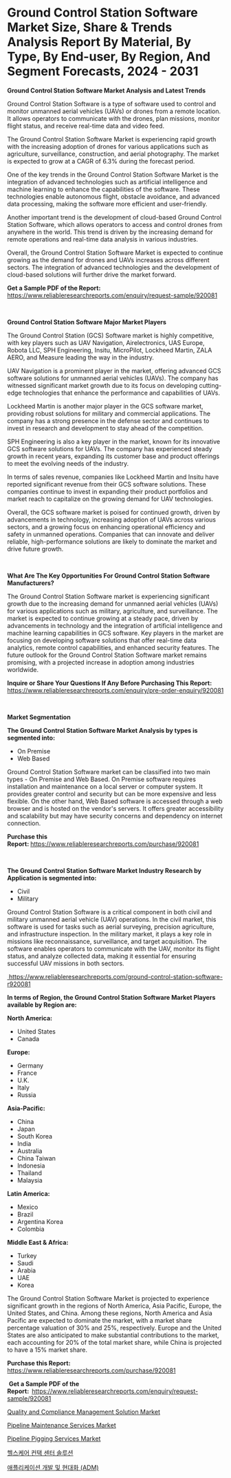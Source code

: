 <p><h1>Ground Control Station Software Market Size, Share & Trends Analysis Report By Material, By Type, By End-user, By Region, And Segment Forecasts, 2024 - 2031</h1></p><p><strong>Ground Control Station Software Market Analysis and Latest Trends</strong></p>
<p><p>Ground Control Station Software is a type of software used to control and monitor unmanned aerial vehicles (UAVs) or drones from a remote location. It allows operators to communicate with the drones, plan missions, monitor flight status, and receive real-time data and video feed.</p><p>The Ground Control Station Software Market is experiencing rapid growth with the increasing adoption of drones for various applications such as agriculture, surveillance, construction, and aerial photography. The market is expected to grow at a CAGR of 6.3% during the forecast period.</p><p>One of the key trends in the Ground Control Station Software Market is the integration of advanced technologies such as artificial intelligence and machine learning to enhance the capabilities of the software. These technologies enable autonomous flight, obstacle avoidance, and advanced data processing, making the software more efficient and user-friendly.</p><p>Another important trend is the development of cloud-based Ground Control Station Software, which allows operators to access and control drones from anywhere in the world. This trend is driven by the increasing demand for remote operations and real-time data analysis in various industries.</p><p>Overall, the Ground Control Station Software Market is expected to continue growing as the demand for drones and UAVs increases across different sectors. The integration of advanced technologies and the development of cloud-based solutions will further drive the market forward.</p></p>
<p><strong>Get a Sample PDF of the Report:&nbsp;</strong> <a href="https://www.reliableresearchreports.com/enquiry/request-sample/920081">https://www.reliableresearchreports.com/enquiry/request-sample/920081</a></p>
<p>&nbsp;</p>
<p><strong>Ground Control Station Software Major Market Players</strong></p>
<p><p>The Ground Control Station (GCS) Software market is highly competitive, with key players such as UAV Navigation, Airelectronics, UAS Europe, Robota LLC, SPH Engineering, Insitu, MicroPilot, Lockheed Martin, ZALA AERO, and Measure leading the way in the industry.</p><p>UAV Navigation is a prominent player in the market, offering advanced GCS software solutions for unmanned aerial vehicles (UAVs). The company has witnessed significant market growth due to its focus on developing cutting-edge technologies that enhance the performance and capabilities of UAVs.</p><p>Lockheed Martin is another major player in the GCS software market, providing robust solutions for military and commercial applications. The company has a strong presence in the defense sector and continues to invest in research and development to stay ahead of the competition.</p><p>SPH Engineering is also a key player in the market, known for its innovative GCS software solutions for UAVs. The company has experienced steady growth in recent years, expanding its customer base and product offerings to meet the evolving needs of the industry.</p><p>In terms of sales revenue, companies like Lockheed Martin and Insitu have reported significant revenue from their GCS software solutions. These companies continue to invest in expanding their product portfolios and market reach to capitalize on the growing demand for UAV technologies.</p><p>Overall, the GCS software market is poised for continued growth, driven by advancements in technology, increasing adoption of UAVs across various sectors, and a growing focus on enhancing operational efficiency and safety in unmanned operations. Companies that can innovate and deliver reliable, high-performance solutions are likely to dominate the market and drive future growth.</p></p>
<p>&nbsp;</p>
<p><strong>What Are The Key Opportunities For Ground Control Station Software Manufacturers?</strong></p>
<p><p>The Ground Control Station Software market is experiencing significant growth due to the increasing demand for unmanned aerial vehicles (UAVs) for various applications such as military, agriculture, and surveillance. The market is expected to continue growing at a steady pace, driven by advancements in technology and the integration of artificial intelligence and machine learning capabilities in GCS software. Key players in the market are focusing on developing software solutions that offer real-time data analytics, remote control capabilities, and enhanced security features. The future outlook for the Ground Control Station Software market remains promising, with a projected increase in adoption among industries worldwide.</p></p>
<p><strong>Inquire or Share Your Questions If Any Before Purchasing This Report:</strong> <a href="https://www.reliableresearchreports.com/enquiry/pre-order-enquiry/920081">https://www.reliableresearchreports.com/enquiry/pre-order-enquiry/920081</a></p>
<p>&nbsp;</p>
<p><strong>Market Segmentation</strong></p>
<p><strong>The Ground Control Station Software Market Analysis by types is segmented into:</strong></p>
<p><ul><li>On Premise</li><li>Web Based</li></ul></p>
<p><p>Ground Control Station Software market can be classified into two main types - On Premise and Web Based. On Premise software requires installation and maintenance on a local server or computer system. It provides greater control and security but can be more expensive and less flexible. On the other hand, Web Based software is accessed through a web browser and is hosted on the vendor's servers. It offers greater accessibility and scalability but may have security concerns and dependency on internet connection.</p></p>
<p><strong>Purchase this Report:&nbsp;</strong><a href="https://www.reliableresearchreports.com/purchase/920081">https://www.reliableresearchreports.com/purchase/920081</a></p>
<p>&nbsp;</p>
<p><strong>The Ground Control Station Software Market Industry Research by Application is segmented into:</strong></p>
<p><ul><li>Civil</li><li>Military</li></ul></p>
<p><p>Ground Control Station Software is a critical component in both civil and military unmanned aerial vehicle (UAV) operations. In the civil market, this software is used for tasks such as aerial surveying, precision agriculture, and infrastructure inspection. In the military market, it plays a key role in missions like reconnaissance, surveillance, and target acquisition. The software enables operators to communicate with the UAV, monitor its flight status, and analyze collected data, making it essential for ensuring successful UAV missions in both sectors.</p></p>
<p><a href="https://www.reliableresearchreports.com/ground-control-station-software-r920081">&nbsp;https://www.reliableresearchreports.com/ground-control-station-software-r920081</a></p>
<p><strong>In terms of Region, the Ground Control Station Software Market Players available by Region are:</strong></p>
<p>
    <p> <strong> North America: </strong>
        <ul>
            <li>United States</li>
            <li>Canada</li>
        </ul>
        </p> 
    <p> <strong> Europe: </strong>
        <ul>
            <li>Germany</li>
            <li>France</li>
            <li>U.K.</li>
            <li>Italy</li>
            <li>Russia</li>
        </ul>
        </p> 
    <p> <strong> Asia-Pacific: </strong>
        <ul>
            <li>China</li>
            <li>Japan</li>
            <li>South Korea</li>
            <li>India</li>
            <li>Australia</li>
            <li>China Taiwan</li>
            <li>Indonesia</li>
            <li>Thailand</li>
            <li>Malaysia</li>
        </ul>
        </p> 
    <p> <strong> Latin America: </strong>
        <ul>
            <li>Mexico</li>
            <li>Brazil</li>
            <li>Argentina Korea</li>
            <li>Colombia</li>
        </ul>
        </p> 
    <p> <strong> Middle East & Africa: </strong>
        <ul>
            <li>Turkey</li>
            <li>Saudi</li>
            <li>Arabia</li>
            <li>UAE</li>
            <li>Korea</li>
        </ul>
    </p>
    </p>
<p><p>The Ground Control Station Software Market is projected to experience significant growth in the regions of North America, Asia Pacific, Europe, the United States, and China. Among these regions, North America and Asia Pacific are expected to dominate the market, with a market share percentage valuation of 30% and 25%, respectively. Europe and the United States are also anticipated to make substantial contributions to the market, each accounting for 20% of the total market share, while China is projected to have a 15% market share.</p></p>
<p><strong>Purchase this Report: </strong><a href="https://www.reliableresearchreports.com/purchase/920081">https://www.reliableresearchreports.com/purchase/920081</a></p>
<p>&nbsp;<strong>Get a Sample PDF of the Report:&nbsp;&nbsp;</strong><a href="https://www.reliableresearchreports.com/enquiry/request-sample/920081">https://www.reliableresearchreports.com/enquiry/request-sample/920081</a></p>
<p><strong></strong></p>
<p><p><a href="https://github.com/eliyamanson4561/Market-Research-Report-List-1/blob/main/quality-and-compliance-management-solution-market.md">Quality and Compliance Management Solution Market</a></p><p><a href="https://github.com/HallieBird1/Market-Research-Report-List-1/blob/main/pipeline-maintenance-services-market.md">Pipeline Maintenance Services Market</a></p><p><a href="https://github.com/hannahforsyth9786/Market-Research-Report-List-1/blob/main/pipeline-pigging-services-market.md">Pipeline Pigging Services Market</a></p><p><a href="https://github.com/muchswr/Market-Research-Report-List-2/blob/main/399565980501.md">헬스케어 컨택 센터 솔루션</a></p><p><a href="https://github.com/alpinestartsekian/Market-Research-Report-List-2/blob/main/127391180500.md">애플리케이션 개발 및 현대화 (ADM)</a></p></p>